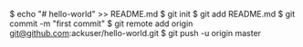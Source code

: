 $ echo "# hello-world" >> README.md
$ git init
$ git add README.md
$ git commit -m "first commit"
$ git remote add origin git@github.com:ackuser/hello-world.git
$ git push -u origin master
